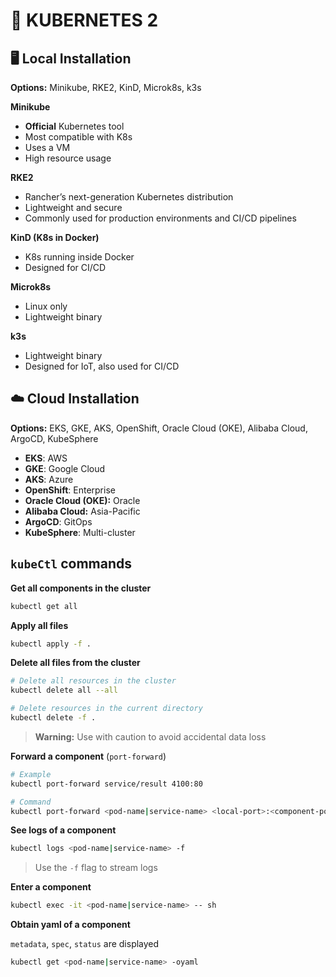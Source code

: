 # 🚢 KUBERNETES 2

## 🖥️ Local Installation

**Options:** Minikube, RKE2, KinD, Microk8s, k3s

**Minikube**
- **Official** Kubernetes tool
- Most compatible with K8s
- Uses a VM
- High resource usage

**RKE2**
- Rancher’s next-generation Kubernetes distribution
- Lightweight and secure
- Commonly used for production environments and CI/CD pipelines

**KinD (K8s in Docker)**
- K8s running inside Docker
- Designed for CI/CD

**Microk8s**
- Linux only
- Lightweight binary
 
**k3s**
- Lightweight binary
- Designed for IoT, also used for CI/CD

## ☁️ Cloud Installation

**Options:** EKS, GKE, AKS, OpenShift, Oracle Cloud (OKE), Alibaba Cloud, ArgoCD, KubeSphere

- **EKS**: AWS
- **GKE**: Google Cloud
- **AKS**: Azure
- **OpenShift**: Enterprise
- **Oracle Cloud (OKE):** Oracle
- **Alibaba Cloud:** Asia-Pacific
- **ArgoCD**: GitOps
- **KubeSphere**: Multi-cluster

## `kubeCtl` commands
**Get all components in the cluster**
```sh
kubectl get all
```

**Apply all files**
```sh
kubectl apply -f .
```

**Delete all files from the cluster**
```sh
# Delete all resources in the cluster
kubectl delete all --all

# Delete resources in the current directory
kubectl delete -f .
```
> **Warning:** Use with caution to avoid accidental data loss

**Forward a component** (`port-forward`)
```sh
# Example
kubectl port-forward service/result 4100:80
```
```sh
# Command
kubectl port-forward <pod-name|service-name> <local-port>:<component-port>
```

**See logs of a component**
```sh
kubectl logs <pod-name|service-name> -f
```
> Use the `-f` flag to stream logs
> 
**Enter a component**
```sh
kubectl exec -it <pod-name|service-name> -- sh
```

**Obtain yaml of a component**

`metadata`, `spec`, `status` are displayed
```sh
kubectl get <pod-name|service-name> -oyaml
```
